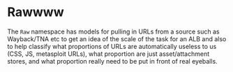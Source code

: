 Rawwww
======

The `Raw` namespace has models for pulling in URLs from a source such as Wayback/TNA etc to get an idea
of the scale of the task for an ALB and also to help classify what proportions of URLs are automatically
useless to us (CSS, JS, metasploit URLs), what proportion are just asset/attachment stores, and what proportion
really need to be put in front of real eyeballs.